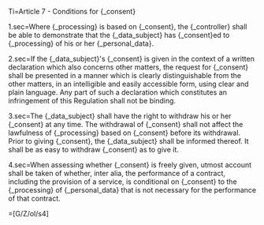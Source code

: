 Ti=Article 7 - Conditions for {_consent}

1.sec=Where {_processing} is based on {_consent}, the {_controller} shall be able to demonstrate that the {_data_subject} has {_consent}ed to {_processing} of his or her {_personal_data}.

2.sec=If the {_data_subject}'s {_consent} is given in the context of a written declaration which also concerns other matters, the request for {_consent} shall be presented in a manner which is clearly distinguishable from the other matters, in an intelligible and easily accessible form, using clear and plain language. Any part of such a declaration which constitutes an infringement of this Regulation shall not be binding.

3.sec=The {_data_subject} shall have the right to withdraw his or her {_consent} at any time. The withdrawal of {_consent} shall not affect the lawfulness of {_processing} based on {_consent} before its withdrawal. Prior to giving {_consent}, the {_data_subject} shall be informed thereof. It shall be as easy to withdraw {_consent} as to give it.

4.sec=When assessing whether {_consent} is freely given, utmost account shall be taken of whether, inter alia, the performance of a contract, including the provision of a service, is conditional on {_consent} to the {_processing} of {_personal_data} that is not necessary for the performance of that contract.

=[G/Z/ol/s4]
